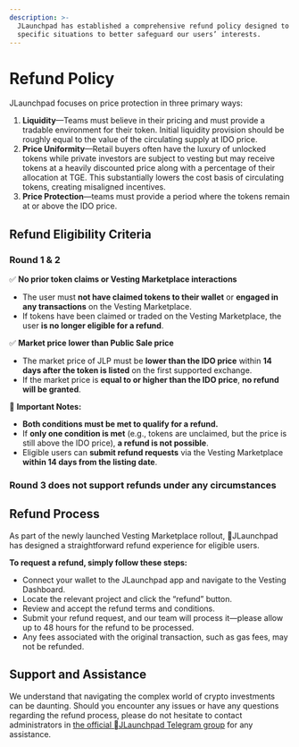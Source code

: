 ```yaml
---
description: >-
  JLaunchpad has established a comprehensive refund policy designed to address
  specific situations to better safeguard our users’ interests.
---
```


# Refund Policy

JLaunchpad focuses on price protection in three primary ways:

1. **Liquidity**—Teams must believe in their pricing and must provide a tradable environment for their token. Initial liquidity provision should be roughly equal to the value of the circulating supply at IDO price.
2. **Price Uniformity**—Retail buyers often have the luxury of unlocked tokens while private investors are subject to vesting but may receive tokens at a heavily discounted price along with a percentage of their allocation at TGE. This substantially lowers the cost basis of circulating tokens, creating misaligned incentives.
3. **Price Protection**—teams must provide a period where the tokens remain at or above the IDO price.

## Refund Eligibility Criteria

### Round 1 & 2

✅ **No prior token claims or Vesting Marketplace interactions**

* The user must **not have claimed tokens to their wallet** or **engaged in any transactions** on the Vesting Marketplace.
* If tokens have been claimed or traded on the Vesting Marketplace, the user **is no longer eligible for a refund**.

✅ **Market price lower than Public Sale price**

* The market price of JLP must be **lower than the IDO price** within **14 days after the token is listed** on the first supported exchange.
* If the market price is **equal to or higher than the IDO price**, **no refund will be granted**.

📌 **Important Notes:**

* **Both conditions must be met to qualify for a refund.**
* If **only one condition is met** (e.g., tokens are unclaimed, but the price is still above the IDO price), **a refund is not possible**.
* Eligible users can **submit refund requests** via the Vesting Marketplace **within 14 days from the listing date**.

### **Round 3 does not support refunds under any circumstances**

## Refund Process

As part of the newly launched Vesting Marketplace rollout, JLaunchpad has designed a straightforward refund experience for eligible users.

**To request a refund, simply follow these steps:**

* Connect your wallet to the JLaunchpad app and navigate to the Vesting Dashboard.
* Locate the relevant project and click the “refund” button.
* Review and accept the refund terms and conditions.
* Submit your refund request, and our team will process it—please allow up to 48 hours for the refund to be processed.
* Any fees associated with the original transaction, such as gas fees, may not be refunded.

## Support and Assistance

We understand that navigating the complex world of crypto investments can be daunting. Should you encounter any issues or have any questions regarding the refund process, please do not hesitate to contact administrators in [the official JLaunchpad Telegram group](https://t.me/JLaunchpadGroups) for any assistance.
